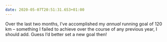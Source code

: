 ```yaml
---
date: 2020-05-07T20:51:31.653+01:00
---
```


Over the last two months, I’ve accomplished my _annual_ running goal of 120 km – something I failed to achieve over the course of any previous year, I should add. Guess I’d better set a new goal then!
